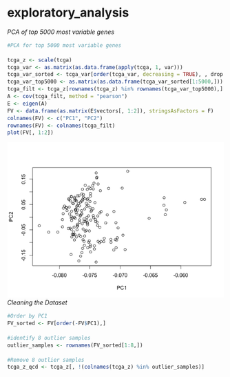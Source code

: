 exploratory\_analysis
================

*PCA of top 5000 most variable genes*

``` r
#PCA for top 5000 most variable genes

tcga_z <- scale(tcga)
tcga_var <- as.matrix(as.data.frame(apply(tcga, 1, var)))
tcga_var_sorted <- tcga_var[order(tcga_var, decreasing = TRUE), , drop = FALSE] 
tcga_var_top5000 <- as.matrix(as.data.frame(tcga_var_sorted[1:5000,]))
tcga_filt <- tcga_z[rownames(tcga_z) %in% rownames(tcga_var_top5000),]
A <- cov(tcga_filt, method = "pearson")
E <- eigen(A)
FV <- data.frame(as.matrix(E$vectors[, 1:2]), stringsAsFactors = F)
colnames(FV) <- c("PC1", "PC2")
rownames(FV) <- colnames(tcga_filt)
plot(FV[, 1:2])
```

![](exploratory_analysis_HA_files/figure-gfm/unnamed-chunk-1-1.png)<!-- -->
*Cleaning the Dataset*

``` r
#Order by PC1
FV_sorted <- FV[order(-FV$PC1),]

#identify 8 outlier samples
outlier_samples <- rownames(FV_sorted[1:8,])

#Remove 8 outlier samples
tcga_z_qcd <- tcga_z[, !(colnames(tcga_z) %in% outlier_samples)]
```
